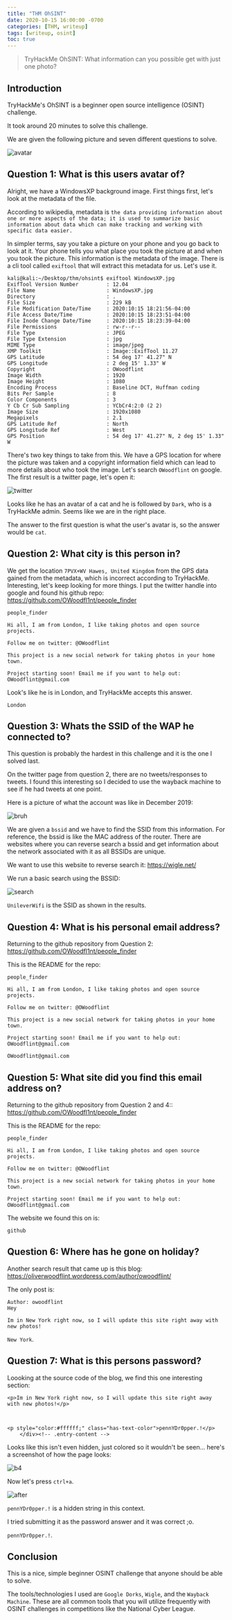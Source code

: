 ```yaml
---
title: "THM OhSINT"
date: 2020-10-15 16:00:00 -0700
categories: [THM, writeup]
tags: [writeup, osint]
toc: true
---
```


> TryHackMe OhSINT: What information can you possible get with just one photo?

## Introduction

TryHackMe's OhSINT is a beginner open source intelligence (OSINT) challenge.

It took around 20 minutes to solve this challenge.

We are given the following picture and seven different questions to solve.

![avatar](https://i.imgur.com/h20DaaQ.png)

## Question 1: What is this users avatar of?

Alright, we have a WindowsXP background image. First things first, let's look at the metadata of the file.

According to wikipedia, metadata is ``the data providing information about one or more aspects of the data; it is used to summarize basic information about data which can make tracking and working with specific data easier.``

In simpler terms, say you take a picture on your phone and you go back to look at it. Your phone tells you what place you took the picture at and when you took the picture. This information is the metadata of the image. There is a cli tool called ``exiftool`` that will extract this metadata for us. Let's use it.

```
kali@kali:~/Desktop/thm/ohsint$ exiftool WindowsXP.jpg 
ExifTool Version Number         : 12.04
File Name                       : WindowsXP.jpg
Directory                       : .
File Size                       : 229 kB
File Modification Date/Time     : 2020:10:15 18:21:56-04:00
File Access Date/Time           : 2020:10:15 18:23:51-04:00
File Inode Change Date/Time     : 2020:10:15 18:23:39-04:00
File Permissions                : rw-r--r--
File Type                       : JPEG
File Type Extension             : jpg
MIME Type                       : image/jpeg
XMP Toolkit                     : Image::ExifTool 11.27
GPS Latitude                    : 54 deg 17' 41.27" N
GPS Longitude                   : 2 deg 15' 1.33" W
Copyright                       : OWoodflint
Image Width                     : 1920
Image Height                    : 1080
Encoding Process                : Baseline DCT, Huffman coding
Bits Per Sample                 : 8
Color Components                : 3
Y Cb Cr Sub Sampling            : YCbCr4:2:0 (2 2)
Image Size                      : 1920x1080
Megapixels                      : 2.1
GPS Latitude Ref                : North
GPS Longitude Ref               : West
GPS Position                    : 54 deg 17' 41.27" N, 2 deg 15' 1.33" W
```

There's two key things to take from this. We have a GPS location for where the picture was taken and a copyright information field which can lead to more details about who took the image. Let's search ``OWoodflint`` on google. The first result is a twitter page, let's open it: 

![twitter](https://i.imgur.com/A3ZkFaT.png)

Looks like he has an avatar of a cat and he is followed by ``Dark``, who is a TryHackMe admin. Seems like we are in the right place. 

The answer to the first question is what the user's avatar is, so the answer would be ``cat``. 

## Question 2: What city is this person in?

We get the location ``7PVX+WV Hawes, United Kingdom`` from the GPS data gained from the metadata, which is incorrect according to TryHackMe. Interesting, let's keep looking for more things. I put the twitter handle into google and found his github repo: https://github.com/OWoodfl1nt/people_finder

```
people_finder

Hi all, I am from London, I like taking photos and open source projects.

Follow me on twitter: @OWoodflint

This project is a new social network for taking photos in your home town.

Project starting soon! Email me if you want to help out: OWoodflint@gmail.com
```

Look's like he is in London, and TryHackMe accepts this answer.

``London``

## Question 3: Whats the SSID of the WAP he connected to?

This question is probably the hardest in this challenge and it is the one I solved last. 

On the twitter page from question 2, there are no tweets/responses to tweets. I found this interesting so I decided to use the wayback machine to see if he had tweets at one point. 

Here is a picture of what the account was like in December 2019:

![bruh](https://i.imgur.com/DNr10bd.png)

We are given a ``bssid`` and we have to find the SSID from this information. For reference, the bssid is like the MAC address of the router. There are websites where you can reverse search a bssid and get information about the network associated with it as all BSSIDs are unique. 

We want to use this website to reverse search it: https://wigle.net/

We run a basic search using the BSSID: 

![search](https://i.imgur.com/pqLHTm6.png)

``UnileverWifi`` is the SSID as shown in the results.


## Question 4: What is his personal email address?

Returning to the github repository from Question 2: https://github.com/OWoodfl1nt/people_finder

This is the README for the repo:

```
people_finder

Hi all, I am from London, I like taking photos and open source projects.

Follow me on twitter: @OWoodflint

This project is a new social network for taking photos in your home town.

Project starting soon! Email me if you want to help out: OWoodflint@gmail.com
```

``OWoodflint@gmail.com``

## Question 5: What site did you find this email address on?

Returning to the github repository from Question 2 and 4:: https://github.com/OWoodfl1nt/people_finder

This is the README for the repo:

```
people_finder

Hi all, I am from London, I like taking photos and open source projects.

Follow me on twitter: @OWoodflint

This project is a new social network for taking photos in your home town.

Project starting soon! Email me if you want to help out: OWoodflint@gmail.com
```

The website we found this on is:

``github``

## Question 6: Where has he gone on holiday?

Another search result that came up is this blog: https://oliverwoodflint.wordpress.com/author/owoodflint/

The only post is:

```
Author: owoodflint
Hey

Im in New York right now, so I will update this site right away with new photos!
```

``New York``. 


## Question 7: What is this persons password?

Loooking at the source code of the blog, we find this one interesting section:

```
<p>Im in New York right now, so I will update this site right away with new photos!</p>



<p style="color:#ffffff;" class="has-text-color">pennYDr0pper.!</p>
	</div><!-- .entry-content -->
```

Looks like this isn't even hidden, just colored so it wouldn't be seen... here's a screenshot of how the page looks:

![b4](https://i.imgur.com/EsN2CEE.png)

Now let's press ``ctrl+a``. 

![after](https://i.imgur.com/bNlbebU.png)

``pennYDr0pper.!`` is a hidden string in this context.

I tried submitting it as the password answer and it was correct ;o.

``pennYDr0pper.!``.

## Conclusion

This is a nice, simple beginner OSINT challenge that anyone should be able to solve. 

The tools/technologies I used are ``Google Dorks``, ``Wigle``, and the ``Wayback Machine``. These are all common tools that you will utilize frequently with OSINT challenges in competitions like the National Cyber League.


